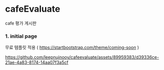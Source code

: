 # cafeEvaluate

cafe 평가 게시판


### 1. initial page

무료 템플릿 적용 ( https://startbootstrap.com/theme/coming-soon )

https://github.com/leepnujnooy/cafeevaluate/assets/89959383/d39336ce-21ae-4a83-8174-14aa07f3a5cf

